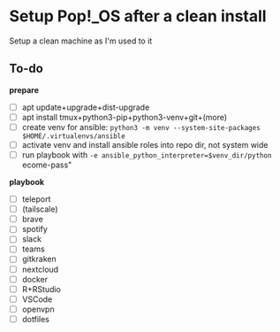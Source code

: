 # Setup Pop!_OS after a clean install
Setup a clean machine as I'm used to it

## To-do

**prepare**

 - [ ] apt update+upgrade+dist-upgrade
 - [ ] apt install tmux+python3-pip+python3-venv+git+(more)
 - [ ] create venv for ansible: `python3 -m venv --system-site-packages $HOME/.virtualenvs/ansible `
 - [ ] activate venv and install ansible roles into repo dir, not system wide
 - [ ] run playbook with `-e ansible_python_interpreter=$venv_dir/python`
ecome-pass"

**playbook**
 - [ ] teleport
 - [ ] (tailscale)
 - [ ] brave
 - [ ] spotify
 - [ ] slack
 - [ ] teams
 - [ ] gitkraken
 - [ ] nextcloud
 - [ ] docker
 - [ ] R+RStudio
 - [ ] VSCode
 - [ ] openvpn
 - [ ] dotfiles
